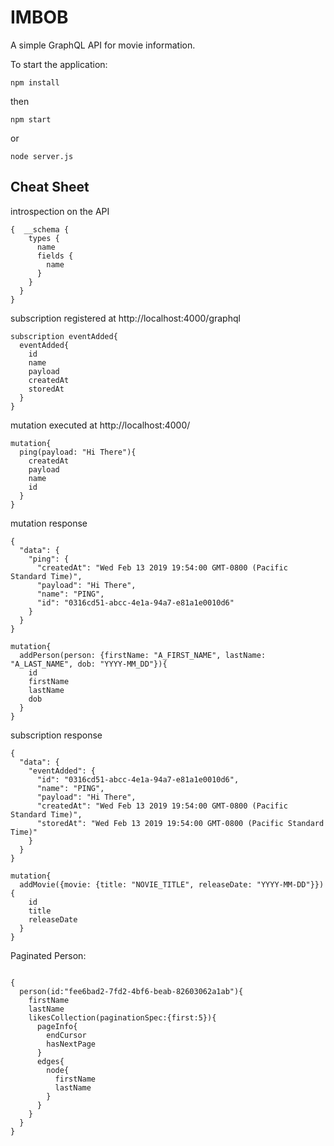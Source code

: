 # IMBOB
A simple GraphQL API for movie information.

To start the application:

`npm install`

then

`npm start`

or

`node server.js`

## Cheat Sheet

introspection on the API
```
{  __schema {
    types {
      name
      fields {
        name
      }
    }
  }
}
```


subscription registered at http://localhost:4000/graphql

```
subscription eventAdded{
  eventAdded{
    id
    name
    payload
    createdAt
    storedAt
  }
}
```

mutation executed at http://localhost:4000/
```
mutation{
  ping(payload: "Hi There"){
    createdAt
    payload
    name
    id
  }
}
```

mutation response
```
{
  "data": {
    "ping": {
      "createdAt": "Wed Feb 13 2019 19:54:00 GMT-0800 (Pacific Standard Time)",
      "payload": "Hi There",
      "name": "PING",
      "id": "0316cd51-abcc-4e1a-94a7-e81a1e0010d6"
    }
  }
}
```

```
mutation{
  addPerson(person: {firstName: "A_FIRST_NAME", lastName: "A_LAST_NAME", dob: "YYYY-MM_DD"}){
    id
    firstName
    lastName
    dob
  }
}
```

subscription response
```
{
  "data": {
    "eventAdded": {
      "id": "0316cd51-abcc-4e1a-94a7-e81a1e0010d6",
      "name": "PING",
      "payload": "Hi There",
      "createdAt": "Wed Feb 13 2019 19:54:00 GMT-0800 (Pacific Standard Time)",
      "storedAt": "Wed Feb 13 2019 19:54:00 GMT-0800 (Pacific Standard Time)"
    }
  }
}
```

```
mutation{
  addMovie({movie: {title: "NOVIE_TITLE", releaseDate: "YYYY-MM-DD"}}){
    id
    title
    releaseDate
  }
}
```

Paginated Person:
```

{
  person(id:"fee6bad2-7fd2-4bf6-beab-82603062a1ab"){
    firstName
    lastName
    likesCollection(paginationSpec:{first:5}){
      pageInfo{
        endCursor
        hasNextPage
      }
      edges{
        node{
          firstName
          lastName
        }
      }
    }
  }
}
```